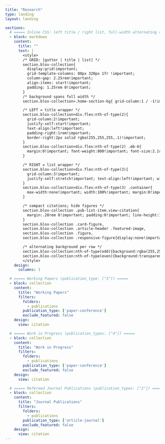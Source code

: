 ```yaml
---
title: "Research"
type: landing
layout: landing

sections:
  # ===== Inline CSS: left title / right list, full-width alternating rows =====
  - block: markdown
    content:
      title: ""
      text: |
        <style>
        /* GRID: [gutter | title | list] */
        section.blox-collection{
          display:grid!important;
          grid-template-columns: 80px 320px 1fr !important;
          column-gap: 2.25rem!important;
          align-items: start!important;
          padding: 1.25rem 0!important;
        }
        /* background spans full width */
        section.blox-collection>.home-section-bg{ grid-column:1 / -1!important }

        /* LEFT = title wrapper */
        section.blox-collection>div.flex:nth-of-type(2){
          grid-column:2!important;
          justify-self:start!important;
          text-align:left!important;
          padding-right:1rem!important;
          border-right:2px solid rgba(255,255,255,.1)!important;
        }
        section.blox-collection>div.flex:nth-of-type(2) .mb-6{
          margin:0!important; font-weight:800!important; font-size:2.1rem!important; line-height:1.15!important;
        }

        /* RIGHT = list wrapper */
        section.blox-collection>div.flex:nth-of-type(3){
          grid-column:3!important;
          justify-self:stretch!important; text-align:left!important; width:100%!important;
        }
        section.blox-collection>div.flex:nth-of-type(3) .container{
          max-width:none!important; width:100%!important; margin:0!important; padding:0!important;
        }

        /* compact citations; hide figures */
        section.blox-collection .pub-list-item.view-citation{
          margin:.28rem 0!important; padding:0!important; line-height:1.35!important; font-size:1rem!important;
        }
        section.blox-collection .card-figure,
        section.blox-collection .article-header .featured-image,
        section.blox-collection .figure,
        section.blox-collection .responsive-figure{display:none!important}

        /* alternating background per row */
        section.blox-collection:nth-of-type(odd){background:rgba(255,255,255,.03)!important}
        section.blox-collection:nth-of-type(even){background:transparent!important}
        </style>
    design:
      columns: 1

  # ===== Working Papers (publication_type: ["3"]) =====
  - block: collection
    content:
      title: "Working Papers"
      filters:
        folders:
          - publications
        publication_type: ['paper-conference']
        exclude_featured: false
    design:
      view: citation

  # ===== Work in Progress (publication_types: ["4"]) =====
  - block: collection
    content:
      title: "Work in Progress"
      filters:
        folders:
          - publications
        publication_type: ['paper-conference']
        exclude_featured: false
    design:
      view: citation

  # ===== Refereed Journal Publications (publication_types: ["2"]) =====
  - block: collection
    content:
      title: "Journal Publications"
      filters:
        folders:
          - publications
        publication_type: ['article-journal']
        exclude_featured: false
    design:
      view: citation
---
```

